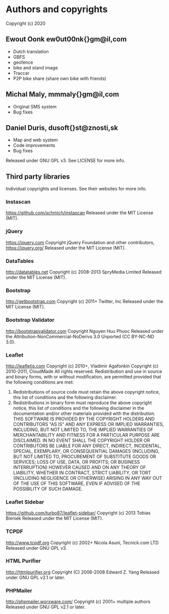 Authors and copyrights
============
Copyright (c) 2020

Ewout Oonk ew0ut00nk{}gm@il,com
----
* Dutch translation
* GBFS
* geofence
* bike and stand image
* Traccar
* P2P bike share (share own bike with friends)


Michal Maly, mmmaly{}gm@il,com
------------
* Original SMS system
* Bug fixes

Daniel Duris, dusoft{}st@znosti,sk
------------
* Map and web system
* Code improvements
* Bug fixes

Released under GNU GPL v3. See LICENSE for more info.

Third party libraries
------------
Individual copyrights and licenses. See their websites for more info.

### Instascan
https://github.com/schmich/instascan
Released under the MIT License (MIT).

### jQuery
https://jquery.com
Copyright jQuery Foundation and other contributors, https://jquery.org/
Released under the MIT License (MIT).

### DataTables
http://datatables.net
Copyright (c) 2008-2013 SpryMedia Limited
Released under the MIT License (MIT).

### Bootstrap
http://getbootstrap.com
Copyright (c) 2011+ Twitter, Inc
Released under the MIT License (MIT).

### Bootstrap Validator
http://bootstrapvalidator.com
Copyright Nguyen Huu Phuoc
Released under the Attribution-NonCommercial-NoDerivs 3.0 Unported (CC BY-NC-ND 3.0).

### Leaflet
http://leafletjs.com
Copyright (c) 2010+, Vladimir Agafonkin
Copyright (c) 2010-2011, CloudMade
All rights reserved.
Redistribution and use in source and binary forms, with or without modification, are
permitted provided that the following conditions are met:
1. Redistributions of source code must retain the above copyright notice, this list of
conditions and the following disclaimer.
2. Redistributions in binary form must reproduce the above copyright notice, this list
of conditions and the following disclaimer in the documentation and/or other materials
provided with the distribution.
THIS SOFTWARE IS PROVIDED BY THE COPYRIGHT HOLDERS AND CONTRIBUTORS "AS IS" AND ANY
EXPRESS OR IMPLIED WARRANTIES, INCLUDING, BUT NOT LIMITED TO, THE IMPLIED WARRANTIES OF
MERCHANTABILITY AND FITNESS FOR A PARTICULAR PURPOSE ARE DISCLAIMED. IN NO EVENT SHALL THE
COPYRIGHT HOLDER OR CONTRIBUTORS BE LIABLE FOR ANY DIRECT, INDIRECT, INCIDENTAL, SPECIAL,
EXEMPLARY, OR CONSEQUENTIAL DAMAGES (INCLUDING, BUT NOT LIMITED TO, PROCUREMENT OF
SUBSTITUTE GOODS OR SERVICES; LOSS OF USE, DATA, OR PROFITS; OR BUSINESS INTERRUPTION)
HOWEVER CAUSED AND ON ANY THEORY OF LIABILITY, WHETHER IN CONTRACT, STRICT LIABILITY, OR
TORT (INCLUDING NEGLIGENCE OR OTHERWISE) ARISING IN ANY WAY OUT OF THE USE OF THIS
SOFTWARE, EVEN IF ADVISED OF THE POSSIBILITY OF SUCH DAMAGE.

### Leaflet Sidebar
https://github.com/turbo87/leaflet-sidebar/
Copyright (c) 2013 Tobias Bieniek
Released under the MIT License (MIT).

### TCPDF
http://www.tcpdf.org
Copyright (c) 2002+ Nicola Asuni, Tecnick.com LTD
Released under GNU GPL v3.

### HTML Purifier
http://htmlpurifier.org
Copyright (C) 2006-2008 Edward Z. Yang
Released under GNU GPL v2.1 or later.

### PHPMailer
http://phpmailer.worxware.com/
Copyright (c) 2001+ multiple authors
Released under GNU GPL v2.1 or later.